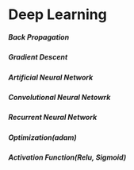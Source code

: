 # Deep Learning
##### Back Propagation
##### Gradient Descent
##### Artificial Neural Network
##### Convolutional Neural Netowrk
##### Recurrent Neural Network
##### Optimization(adam)
##### Activation Function(Relu, Sigmoid)
